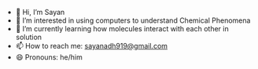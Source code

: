 - 👋 Hi, I’m Sayan
- 👀 I’m interested in using computers to understand Chemical Phenomena
- 🌱 I’m currently learning how molecules interact with each other in solution
- 📫 How to reach me: sayanadh919@gmail.com
- 😄 Pronouns: he/him

<!---
sayan919/sayan919 is a ✨ special ✨ repository because its `README.md` (this file) appears on your GitHub profile.
You can click the Preview link to take a look at your changes.
--->
